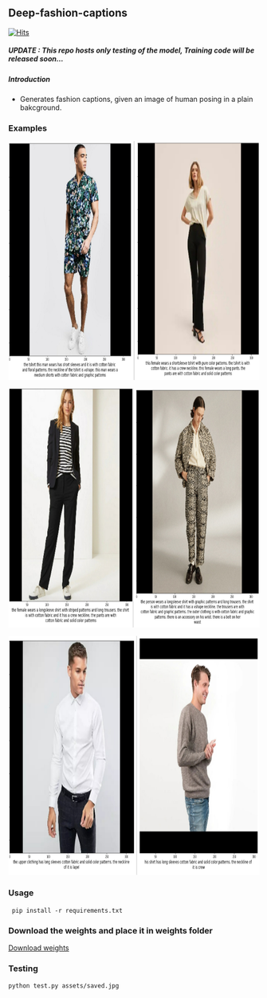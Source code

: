 ## Deep-fashion-captions

[![Hits](https://hits.seeyoufarm.com/api/count/incr/badge.svg?url=https%3A%2F%2Fgithub.com%2Fanish9%2Fdeep-fashion-captions&count_bg=%2379C83D&title_bg=%23555555&icon=&icon_color=%23E7E7E7&title=hits&edge_flat=false)](https://hits.seeyoufarm.com)
##### UPDATE  : This repo hosts only testing of the model, Training code will be released soon...

##### Introduction 
* Generates fashion captions, given an image of human posing in a plain bakcground.

### Examples
<p align = "center">
<img src = "https://github.com/anish9/deep-fashion-captions/blob/main/assets/collage3.jpg" width="850" height="480">
</p>
<p align = "center">
<img src = "https://github.com/anish9/deep-fashion-captions/blob/main/assets/collage1.jpg" width="850" height="480">
</p>
<p align = "center">
<img src = "https://github.com/anish9/deep-fashion-captions/blob/main/assets/collage2.jpg" width="850" height="480">
</p>

### Usage
```
 pip install -r requirements.txt
```

### Download the weights and place it in weights folder

<a href="https://drive.google.com/file/d/10OfN_jiEucIXUzYxJbY8v1_zrUTDipS6/view?usp=sharing">Download weights</a>

### Testing
```
python test.py assets/saved.jpg
```
